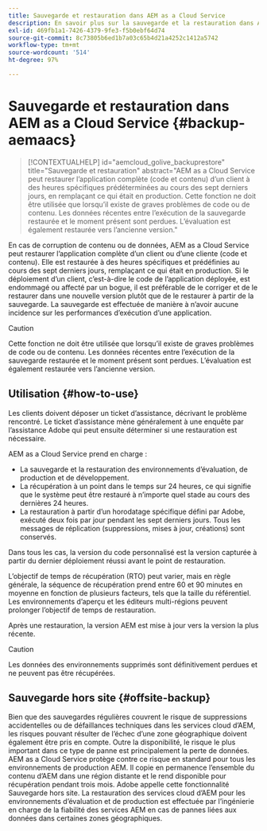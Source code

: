 ```yaml
---
title: Sauvegarde et restauration dans AEM as a Cloud Service
description: En savoir plus sur la sauvegarde et la restauration dans AEM as a Cloud Service
exl-id: 469fb1a1-7426-4379-9fe3-f5b0ebf64d74
source-git-commit: 8c73805b6ed1b7a03c65b4d21a4252c1412a5742
workflow-type: tm+mt
source-wordcount: '514'
ht-degree: 97%

---
```



# Sauvegarde et restauration dans AEM as a Cloud Service {#backup-aemaacs}

>[!CONTEXTUALHELP]
>id="aemcloud_golive_backuprestore"
>title="Sauvegarde et restauration"
>abstract="AEM as a Cloud Service peut restaurer l’application complète (code et contenu) d’un client à des heures spécifiques prédéterminées au cours des sept derniers jours, en remplaçant ce qui était en production. Cette fonction ne doit être utilisée que lorsqu’il existe de graves problèmes de code ou de contenu. Les données récentes entre l’exécution de la sauvegarde restaurée et le moment présent sont perdues. L’évaluation est également restaurée vers l’ancienne version."

En cas de corruption de contenu ou de données, AEM as a Cloud Service peut restaurer l’application complète d’un client ou d’une cliente (code et contenu). Elle est restaurée à des heures spécifiques et prédéfinies au cours des sept derniers jours, remplaçant ce qui était en production.
Si le déploiement d’un client, c’est-à-dire le code de l’application déployée, est endommagé ou affecté par un bogue, il est préférable de le corriger et de le restaurer dans une nouvelle version plutôt que de le restaurer à partir de la sauvegarde. La sauvegarde est effectuée de manière à n’avoir aucune incidence sur les performances d’exécution d’une application.

>[!CAUTION]
>
>Cette fonction ne doit être utilisée que lorsqu’il existe de graves problèmes de code ou de contenu. Les données récentes entre l’exécution de la sauvegarde restaurée et le moment présent sont perdues. L’évaluation est également restaurée vers l’ancienne version.

## Utilisation {#how-to-use}

Les clients doivent déposer un ticket d’assistance, décrivant le problème rencontré. Le ticket d’assistance mène généralement à une enquête par l’assistance Adobe qui peut ensuite déterminer si une restauration est nécessaire.

AEM as a Cloud Service prend en charge :

* La sauvegarde et la restauration des environnements d’évaluation, de production et de développement.
* La récupération à un point dans le temps sur 24 heures, ce qui signifie que le système peut être restauré à n’importe quel stade au cours des dernières 24 heures.
* La restauration à partir d’un horodatage spécifique défini par Adobe, exécuté deux fois par jour pendant les sept derniers jours. Tous les messages de réplication (suppressions, mises à jour, créations) sont conservés.

Dans tous les cas, la version du code personnalisé est la version capturée à partir du dernier déploiement réussi avant le point de restauration.

L’objectif de temps de récupération (RTO) peut varier, mais en règle générale, la séquence de récupération prend entre 60 et 90 minutes en moyenne en fonction de plusieurs facteurs, tels que la taille du référentiel. Les environnements d’aperçu et les éditeurs multi-régions peuvent prolonger l’objectif de temps de restauration.

Après une restauration, la version AEM est mise à jour vers la version la plus récente.

>[!CAUTION]
>
>Les données des environnements supprimés sont définitivement perdues et ne peuvent pas être récupérées.

## Sauvegarde hors site {#offsite-backup}

Bien que des sauvegardes régulières couvrent le risque de suppressions accidentelles ou de défaillances techniques dans les services cloud d’AEM, les risques pouvant résulter de l’échec d’une zone géographique doivent également être pris en compte. Outre la disponibilité, le risque le plus important dans ce type de panne est principalement la perte de données.
AEM as a Cloud Service protège contre ce risque en standard pour tous les environnements de production AEM. Il copie en permanence l’ensemble du contenu d’AEM dans une région distante et le rend disponible pour récupération pendant trois mois. Adobe appelle cette fonctionnalité Sauvegarde hors site.
La restauration des services cloud d’AEM pour les environnements d’évaluation et de production est effectuée par l’ingénierie en charge de la fiabilité des services AEM en cas de pannes liées aux données dans certaines zones géographiques.
